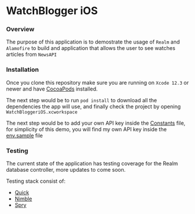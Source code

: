 # WatchBlogger iOS

### Overview

The purpose of this application is to demostrate the usage of `Realm` and `Alamofire` to build and application that allows the user to see watches articles from `NewsAPI`

### Installation

Once you clone this repository make sure you are running on `Xcode 12.3` or newer and have [CocoaPods](https://guides.cocoapods.org/using/getting-started.html#getting-started) installed.

The next step would be to run `pod install` to download all the dependencies the app will use, and finally check the project by opening `WatchBloggeriOS.xcworkspace`

The next step would be to add your own API key inside the [Constants](/WatchBloggeriOS/Constants.swift) file, for simplicity of this demo, you will find my own API key inside the [env.sample](./env.sample) file

### Testing

The current state of the application has testing coverage for the Realm database controller, more updates to come soon.

Testing stack consist of:

- [Quick](https://github.com/Quick/Quick.git)
- [Nimble](https://github.com/Quick/Nimble)
- [Spry](https://github.com/Rivukis/Spry)
